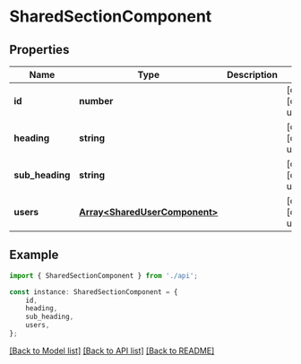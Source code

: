 # SharedSectionComponent


## Properties

Name | Type | Description | Notes
------------ | ------------- | ------------- | -------------
**id** | **number** |  | [optional] [default to undefined]
**heading** | **string** |  | [optional] [default to undefined]
**sub_heading** | **string** |  | [optional] [default to undefined]
**users** | [**Array&lt;SharedUserComponent&gt;**](SharedUserComponent.md) |  | [optional] [default to undefined]

## Example

```typescript
import { SharedSectionComponent } from './api';

const instance: SharedSectionComponent = {
    id,
    heading,
    sub_heading,
    users,
};
```

[[Back to Model list]](../README.md#documentation-for-models) [[Back to API list]](../README.md#documentation-for-api-endpoints) [[Back to README]](../README.md)
